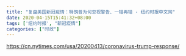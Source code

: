```yaml
---
title: "复盘美国新冠疫情：特朗普为何忽视警告、一错再错 - 纽约时报中文网"
date: 2020-04-15T15:41:32+08:00
tags: ['纽约时报', "新冠疫情"]
categories: ["时政"]
---
```


https://cn.nytimes.com/usa/20200413/coronavirus-trump-response/